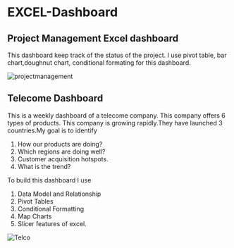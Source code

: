 # EXCEL-Dashboard
## Project Management Excel dashboard
This dashboard keep track of the status of the project. 
I use pivot table, bar chart,doughnut chart, conditional formating for this dashboard.


![projectmanagement](https://user-images.githubusercontent.com/73730336/156448831-e6801f3e-f8c2-41b5-b387-482648504eca.JPG)

## Telecome Dashboard
This is a weekly dashboard of a telecome company. This company offers 6 types of products. This company is growing rapidly.They have launched 3 countries.My goal is to identify 
1. How our products are doing?
2. Which regions are doing well?
3. Customer acquisition hotspots.
4. What is the trend?

To build this dashboard I use 
1. Data Model and Relationship
2. Pivot Tables
3. Conditional Formatting
4. Map Charts
5. Slicer 
features of excel.

![Telco](https://user-images.githubusercontent.com/73730336/156448271-fa247cba-2385-4378-9f59-5f978f3404fd.JPG)
